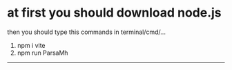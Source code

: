 # at first you should download node.js

then you should type this commands in terminal/cmd/...
1. npm i vite
2. npm run ParsaMh
---
